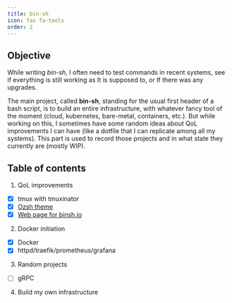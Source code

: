 ```yaml
---
title: bin-sh
icon: fas fa-tools
order: 2
---
```



## Objective

While writing *bin-sh*, I often need to test commands in recent systems, see if everything is still working as It is supposed to, or If there was any upgrades. 

The main project, called **bin-sh**, standing for the usual first header of a bash script, is to build an entire infrastructure, with whatever fancy tool of the moment (cloud, kubernetes, bare-metal, containers, etc.). But while working on this, I sometimes have some random ideas about QoL improvements I can have (like a dotfile that I can replicate among all my systems). This part is used to record those projects and in what state they currently are (mostly WIP).

## Table of contents

1. QoL improvements
- [x] tmux with tmuxinator
- [x] [Ozsh theme](https://github.com/maxime-lair/zsh_p10k_custom_configuration)
- [x] [Web page for binsh.io](https://github.com/maxime-lair/binsh)

2. Docker initiation
- [x] Docker
- [x] httpd/traefik/prometheus/grafana

3. Random projects
- [ ] gRPC

4. Build my own infrastructure
